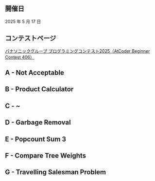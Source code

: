 ## 開催日

2025 年 5 月 17 日

## コンテストページ

[パナソニックグループ プログラミングコンテスト2025（AtCoder Beginner Contest 406）](https://atcoder.jp/contests/abc406)

## A - Not Acceptable

## B - Product Calculator

## C - ~

## D - Garbage Removal

## E - Popcount Sum 3

## F - Compare Tree Weights

## G - Travelling Salesman Problem

